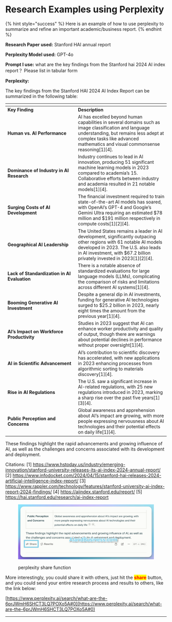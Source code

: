 # Research Examples using Perplexity

{% hint style="success" %}
Here is an example of how to use perplexity to summarize and refine an important academic/business report. &#x20;
{% endhint %}

**Research Paper used:** Stanford HAI annual report

**Perplexity Model used:** GPT-4o

**Prompt I use:** what are the key findings from the Stanford hai 2024 AI index report？ Please list in tabular form

**Perplexity:**

The key findings from the Stanford HAI 2024 AI Index Report can be summarized in the following table:

<table data-header-hidden><thead><tr><th width="206"></th><th></th></tr></thead><tbody><tr><td><strong>Key Finding</strong></td><td><strong>Description</strong></td></tr><tr><td><strong>Human vs. AI Performance</strong></td><td>AI has excelled beyond human capabilities in several domains such as image classification and language understanding, but remains less adept at complex tasks like advanced mathematics and visual commonsense reasoning[1][4].</td></tr><tr><td><strong>Dominance of Industry in AI Research</strong></td><td>Industry continues to lead in AI innovation, producing 51 significant machine learning models in 2023 compared to academia’s 15. Collaborative efforts between industry and academia resulted in 21 notable models[1][4].</td></tr><tr><td><strong>Surging Costs of AI Development</strong></td><td>The financial investment required to train state-of-the-art AI models has soared, with OpenAI’s GPT-4 and Google’s Gemini Ultra requiring an estimated $78 million and $191 million respectively in compute costs[1][2][4].</td></tr><tr><td><strong>Geographical AI Leadership</strong></td><td>The United States remains a leader in AI development, significantly outpacing other regions with 61 notable AI models developed in 2023. The U.S. also leads in AI investment, with $67.2 billion privately invested in 2023[1][2][4].</td></tr><tr><td><strong>Lack of Standardization in AI Evaluation</strong></td><td>There is a notable absence of standardized evaluations for large language models (LLMs), complicating the comparison of risks and limitations across different AI systems[1][4].</td></tr><tr><td><strong>Booming Generative AI Investment</strong></td><td>Despite a general dip in AI investments, funding for generative AI technologies surged to $25.2 billion in 2023, nearly eight times the amount from the previous year[1][4].</td></tr><tr><td><strong>AI’s Impact on Workforce Productivity</strong></td><td>Studies in 2023 suggest that AI can enhance worker productivity and quality of output, though there are warnings about potential declines in performance without proper oversight[1][4].</td></tr><tr><td><strong>AI in Scientific Advancement</strong></td><td>AI’s contribution to scientific discovery has accelerated, with new applications in 2023 enhancing processes from algorithmic sorting to materials discovery[1][4].</td></tr><tr><td><strong>Rise in AI Regulations</strong></td><td>The U.S. saw a significant increase in AI-related regulations, with 25 new regulations introduced in 2023, marking a sharp rise over the past five years[1][3][4].</td></tr><tr><td><strong>Public Perception and Concerns</strong></td><td>Global awareness and apprehension about AI’s impact are growing, with more people expressing nervousness about AI technologies and their potential effects on daily life[1][4].</td></tr></tbody></table>

These findings highlight the rapid advancements and growing influence of AI, as well as the challenges and concerns associated with its development and deployment.

Citations: \[1] https://www.hstoday.us/industry/emerging-innovation/stanford-university-releases-its-ai-index-2024-annual-report/ \[2] https://www.infodocket.com/2024/04/15/stanford-hai-releases-2024-artificial-intelligence-index-report/ \[3] https://www.rappler.com/technology/features/stanford-university-ai-index-report-2024-findings/ \[4] https://aiindex.stanford.edu/report/ \[5] https://hai.stanford.edu/research/ai-index-report

<figure><img src="../../.gitbook/assets/perplexity share tiny.png" alt=""><figcaption><p>perplexity share function</p></figcaption></figure>

More interestingly, you could share it with others, just hit the <mark style="color:red;">**share**</mark> button, and you could send your entire research process and results to others, like the link below:

[https://www.perplexity.ai/search/what-are-the-6prJWmH6SHCT3LQ7POXo5A#0](https://www.perplexity.ai/search/what-are-the-6prJWmH6SHCT3LQ7POXo5A#0)



***









